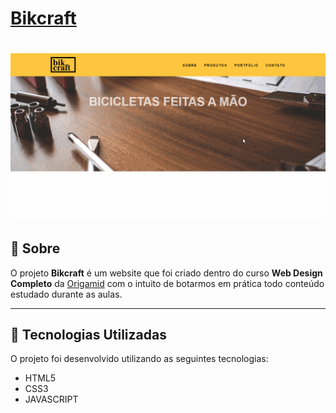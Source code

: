 # [Bikcraft](https://whoisangelo.github.io/bikcraft/index.html)

<h1>
    <img src="./img/presentation.gif">
</h1>

## :memo: Sobre

O projeto **Bikcraft** é um website que foi criado dentro do curso **Web Design Completo** da [Origamid](https://www.origamid.com/curso/web-design-completo/) com o intuito de botarmos em prática todo conteúdo estudado durante as aulas.

---

## :rocket: Tecnologias Utilizadas

O projeto foi desenvolvido utilizando as seguintes tecnologias:

- HTML5
- CSS3
- JAVASCRIPT
